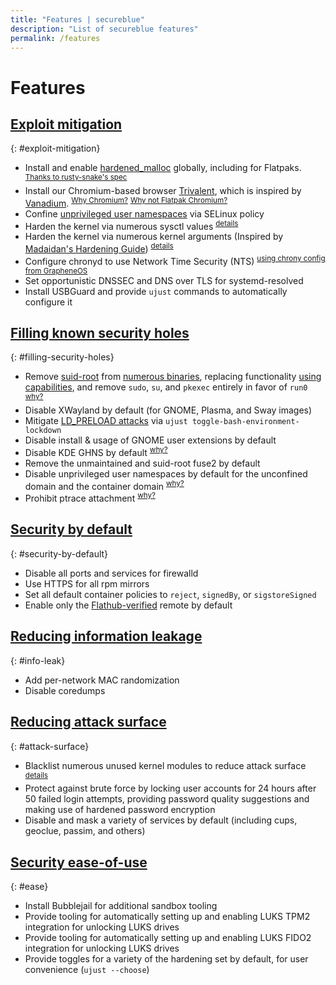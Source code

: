 ```yaml
---
title: "Features | secureblue"
description: "List of secureblue features"
permalink: /features
---
```


# Features

## [Exploit mitigation](#exploit-mitigation)
{: #exploit-mitigation}
- Install and enable [hardened_malloc](https://github.com/GrapheneOS/hardened_malloc) globally, including for Flatpaks. <sup>[Thanks to rusty-snake's spec](https://github.com/rusty-snake/fedora-extras)</sup>
- Install our Chromium-based browser [Trivalent](https://github.com/secureblue/Trivalent), which is inspired by [Vanadium](https://github.com/GrapheneOS/Vanadium). <sup>[Why Chromium?](https://grapheneos.org/usage#web-browsing)</sup> <sup>[Why not Flatpak Chromium?](https://forum.vivaldi.net/post/669805)</sup>
- Confine [unprivileged user namespaces](/articles/userns) via SELinux policy
- Harden the kernel via numerous sysctl values <sup>[details](https://github.com/secureblue/secureblue/blob/live/files/system/etc/sysctl.d/60-hardening.conf)</sup>
- Harden the kernel via numerous kernel arguments (Inspired by [Madaidan's Hardening Guide](https://madaidans-insecurities.github.io/guides/linux-hardening.html)) <sup>[details](/articles/kargs)</sup>
- Configure chronyd to use Network Time Security (NTS) <sup>[using chrony config from GrapheneOS](https://github.com/GrapheneOS/infrastructure/blob/main/chrony.conf)</sup>
- Set opportunistic DNSSEC and DNS over TLS for systemd-resolved
- Install USBGuard and provide `ujust` commands to automatically configure it

## [Filling known security holes](#filling-security-holes)
{: #filling-security-holes}
- Remove [suid-root](https://en.wikipedia.org/wiki/Setuid) from [numerous binaries](https://github.com/secureblue/secureblue/blob/live/files/scripts/removesuid.sh), replacing functionality [using capabilities](https://github.com/secureblue/secureblue/blob/live/files/system/usr/bin/setcapsforunsuidbinaries), and remove `sudo`, `su`, and `pkexec` entirely in favor of `run0` <sup>[why?](https://mastodon.social/@pid_eins/112353324518585654)</sup>
- Disable XWayland by default (for GNOME, Plasma, and Sway images)
- Mitigate [LD_PRELOAD attacks](https://github.com/Aishou/wayland-keylogger) via `ujust toggle-bash-environment-lockdown`
- Disable install & usage of GNOME user extensions by default
- Disable KDE GHNS by default <sup>[why?](https://blog.davidedmundson.co.uk/blog/kde-store-content/)</sup>
- Remove the unmaintained and suid-root fuse2 by default
- Disable unprivileged user namespaces by default for the unconfined domain and the container domain <sup>[why?](/articles/userns)</sup>
- Prohibit ptrace attachment <sup>[why?](https://www.kernel.org/doc/Documentation/security/Yama.txt)</sup>

## [Security by default](#security-by-default)
{: #security-by-default}
- Disable all ports and services for firewalld
- Use HTTPS for all rpm mirrors
- Set all default container policies to `reject`, `signedBy`, or `sigstoreSigned`
- Enable only the [Flathub-verified](https://flathub.org/apps/collection/verified/1) remote by default

## [Reducing information leakage](#info-leak)
{: #info-leak}
- Add per-network MAC randomization
- Disable coredumps

## [Reducing attack surface](#attack-surface)
{: #attack-surface}
- Blacklist numerous unused kernel modules to reduce attack surface <sup>[details](https://github.com/secureblue/secureblue/blob/live/files/system/etc/modprobe.d/blacklist.conf)</sup>
- Protect against brute force by locking user accounts for 24 hours after 50 failed login attempts, providing password quality suggestions and making use of hardened password encryption
- Disable and mask a variety of services by default (including cups, geoclue, passim, and others)

## [Security ease-of-use](#ease)
{: #ease}
- Install Bubblejail for additional sandbox tooling
- Provide tooling for automatically setting up and enabling LUKS TPM2 integration for unlocking LUKS drives
- Provide tooling for automatically setting up and enabling LUKS FIDO2 integration for unlocking LUKS drives
- Provide toggles for a variety of the hardening set by default, for user convenience (`ujust --choose`)
